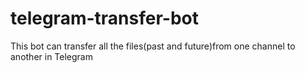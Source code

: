 # telegram-transfer-bot
This bot can transfer all the files(past and future)from one channel to another in Telegram 
